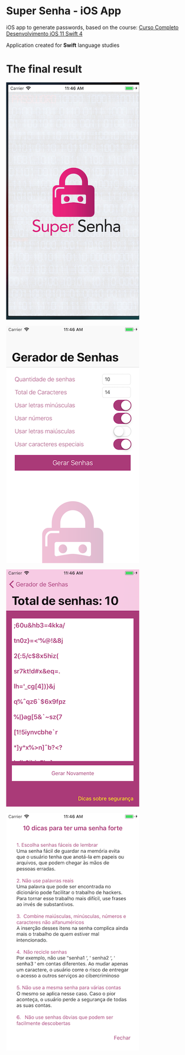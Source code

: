 # Super Senha - iOS App

iOS app to generate passwords, based on the course: 
[Curso Completo Desenvolvimento iOS 11 Swift 4](https://www.udemy.com/curso-completo-de-desenvolvimento-ios11swift4/)

Application created for __Swift__ language studies

# The final result

![Super Senha - First Screen](super-senha-first-screen.png)

![Super Senha - Options Screen](super-senha-options-screen.png)

![Super Senha - Generated Passwords Screen](super-senha-generated-passwords-screen.png)

![Super Senha - Security Tips Screen](super-senha-security-tips-screen.png)
